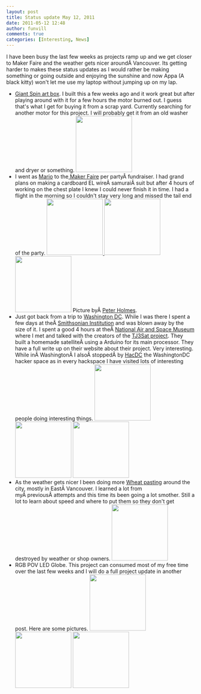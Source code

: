 ```yaml
---
layout: post
title: Status update May 12, 2011
date: 2011-05-12 12:48
author: funvill
comments: true
categories: [Interesting, News]
---
```

I have been busy the last few weeks as projects ramp up and we get closer to Maker Faire and the weather gets nicer aroundÂ Vancouver. Its getting harder to makes these status updates as I would rather be making something or going outside and enjoying the sunshine and now Appa (A black kitty) won't let me use my laptop without jumping up on my lap.
<ul>
	<li><a href="http://www.abluestar.com/blog/giant-spin-art-maker-faire-2011-vancouver/">Giant Spin art box</a>. I built this a few weeks ago and it work great but after playing around with it for a few hours the motor burned out. I guess that's what I get for buying it from a scrap yard. Currently searching for another motor for this project. I will probably get it from an old washer and dryer or something.
<a href="http://www.abluestar.com/blog/wp-content/uploads/2011/05/img_2895.jpg"><img class="alignnone size-thumbnail wp-image-1466" title="img_2895" src="http://www.abluestar.com/blog/wp-content/uploads/2011/05/img_2895-150x150.jpg" alt="" width="150" height="150" /></a></li>
	<li>I went as <a href="http://en.wikipedia.org/wiki/Mario">Mario</a> to the<a href="http://makerfaire.ca/"> Maker Faire</a> per partyÂ fundraiser. I had grand plans on making a cardboard EL wireÂ samuraiÂ suit but after 4 hours of working on the chest plate I knew I could never finish it in time. I had a flight in the morning so I couldn't stay very long and missed the tail end of the party.
<a href="http://www.abluestar.com/blog/wp-content/uploads/2011/05/229056_865959777711_21011189_45568804_5920838_n.jpg"><img class="size-thumbnail wp-image-1457 alignnone" title="229056_865959777711_21011189_45568804_5920838_n" src="http://www.abluestar.com/blog/wp-content/uploads/2011/05/229056_865959777711_21011189_45568804_5920838_n-150x150.jpg" alt="" width="150" height="150" /> </a><a href="http://www.abluestar.com/blog/wp-content/uploads/2011/05/227140_865957881511_21011189_45568734_1307539_n.jpg"><img class="alignnone size-thumbnail wp-image-1458" title="227140_865957881511_21011189_45568734_1307539_n" src="http://www.abluestar.com/blog/wp-content/uploads/2011/05/227140_865957881511_21011189_45568734_1307539_n-150x150.jpg" alt="" width="150" height="150" /></a> <a href="http://www.abluestar.com/blog/wp-content/uploads/2011/05/227961_865957357561_21011189_45568709_537485_n.jpg"><img class="alignnone size-thumbnail wp-image-1460" title="227961_865957357561_21011189_45568709_537485_n" src="http://www.abluestar.com/blog/wp-content/uploads/2011/05/227961_865957357561_21011189_45568709_537485_n-150x150.jpg" alt="" width="150" height="150" /></a>
Picture byÂ <a href="https://www.facebook.com/media/set/?set=a.865953195901.2429354.21011189">Peter Holmes</a>.</li>
	<li>Just got back from a trip to <a href="http://en.wikipedia.org/wiki/Washington,_D.C.">Washington DC</a>. While I was there I spent a few days at theÂ <a title="Smithsonian Institution" href="http://en.wikipedia.org/wiki/Smithsonian_Institution">Smithsonian Institution</a> and was blown away by the size of it. I spent a good 4 hours at theÂ <a href="http://en.wikipedia.org/wiki/National_Air_and_Space_Museum">National Air and Space Museum</a> where I met and talked with the creators of the <a href="http://tj3sat.wikidot.com/">TJ3Sat project</a>. They built a homemade satelliteÂ using a Arduino for its main processor. They have a full write up on their website about their project. Very interesting. While inÂ WashingtonÂ I alsoÂ stoppedÂ by <a href="http://www.hacdc.org/">HacDC</a> the WashingtonDC hacker space as in every hackspace I have visited lots of interesting people doing interesting things.
<img class="alignnone size-thumbnail wp-image-1463" title="IMG_3047_595" src="http://www.abluestar.com/blog/wp-content/uploads/2011/05/IMG_3047_595-150x150.jpg" alt="" width="150" height="150" /> <a href="http://www.abluestar.com/blog/wp-content/uploads/2011/05/IMG_3262_595.jpg"><img class="alignnone size-thumbnail wp-image-1464" title="IMG_3262_595" src="http://www.abluestar.com/blog/wp-content/uploads/2011/05/IMG_3262_595-150x150.jpg" alt="" width="150" height="150" /></a> <a href="http://www.abluestar.com/blog/wp-content/uploads/2011/05/IMG_2979_595.jpg"><img class="alignnone size-thumbnail wp-image-1462" title="IMG_2979_595" src="http://www.abluestar.com/blog/wp-content/uploads/2011/05/IMG_2979_595-150x150.jpg" alt="" width="150" height="150" /></a></li>
	<li>As the weather gets nicer I been doing more <a href="http://en.wikipedia.org/wiki/Wheatpaste">Wheat pasting</a> around the city, mostly in EastÂ Vancouver. I learned a lot from myÂ previousÂ attempts and this time its been going a lot smother. Still a lot to learn about speed and where to put them so they don't get destroyed by weather or shop owners.
<a href="http://www.abluestar.com/blog/wp-content/uploads/2011/05/37835_454679616717_670071717_6721613_2171525_n.jpg"><img class="alignnone size-thumbnail wp-image-1467" title="37835_454679616717_670071717_6721613_2171525_n" src="http://www.abluestar.com/blog/wp-content/uploads/2011/05/37835_454679616717_670071717_6721613_2171525_n-150x150.jpg" alt="" width="150" height="150" /></a></li>
	<li>RGB POV LED Globe. This project can consumed most of my free time over the last few weeks and I will do a full project update in another post. Here are some pictures.
<a href="http://www.abluestar.com/blog/wp-content/uploads/2011/05/IMG_3285.jpg"><img class="alignnone size-thumbnail wp-image-1468" title="IMG_3285" src="http://www.abluestar.com/blog/wp-content/uploads/2011/05/IMG_3285-150x150.jpg" alt="" width="150" height="150" /></a> <a href="http://www.abluestar.com/blog/wp-content/uploads/2011/05/IMG_3288.jpg"><img class="alignnone size-thumbnail wp-image-1469" title="IMG_3288" src="http://www.abluestar.com/blog/wp-content/uploads/2011/05/IMG_3288-150x150.jpg" alt="" width="150" height="150" /></a> <a href="http://www.abluestar.com/blog/wp-content/uploads/2011/05/IMG_3290.jpg"><img class="alignnone size-thumbnail wp-image-1470" title="IMG_3290" src="http://www.abluestar.com/blog/wp-content/uploads/2011/05/IMG_3290-150x150.jpg" alt="" width="150" height="150" /></a></li>
</ul>
&nbsp;
